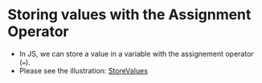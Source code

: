 # Storing values with the Assignment Operator

- In JS, we can store a value in a variable with the assignement operator (`=`).
- Please see the illustration: [StoreValues](StoreValues.js)